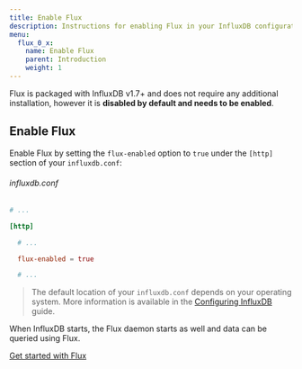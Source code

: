 ```yaml
---
title: Enable Flux
description: Instructions for enabling Flux in your InfluxDB configuration.
menu:
  flux_0_x:
    name: Enable Flux
    parent: Introduction
    weight: 1
---
```


Flux is packaged with InfluxDB v1.7+ and does not require any additional installation,
however it is **disabled by default and needs to be enabled**.

## Enable Flux
Enable Flux by setting the `flux-enabled` option to `true` under the `[http]` section of your `influxdb.conf`:

###### influxdb.conf
```toml
# ...

[http]

  # ...

  flux-enabled = true

  # ...
```

> The default location of your `influxdb.conf` depends on your operating system.
> More information is available in the [Configuring InfluxDB](/influxdb/latest/administration/config/#using-the-configuration-file) guide.

When InfluxDB starts, the Flux daemon starts as well and data can be queried using Flux.

<div class="page-nav-btns">
  <a class="btn next" href="/flux/v0.x/introduction/getting-started/">Get started with Flux</a>
</div>
